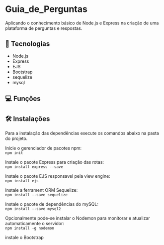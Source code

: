 # Guia_de_Perguntas

 Aplicando o conhecimento básico de Node.js e Express na criação de uma plataforma de perguntas e respostas.


## :toolbox: Tecnologias
* Node.js
* Express
* EJS
* Bootstrap
* sequelize
* mysql

## :computer: Funções

## :hammer_and_wrench: Instalações
Para a instalação das dependências execute os comandos abaixo na pasta do projeto.

Inicie o gerenciador de pacotes npm:<br />
```npm init ```

Instale o pacote Express para criação das rotas:<br />
```npm install express --save ```

Instale o pacote EJS responsavel pela view engine:<br />
``` npm install ejs  ```

Instale a ferrament ORM Sequelize:<br />
``` npm install --save sequelize ```

Instale o pacote de dependências do mySQL:<br />
 ``` npm install --save mysql2 ```

Opcionalmente pode-se instalar o Nodemon para monitorar e atualizar automaticamente o servidor:<br />
``` npm install -g nodemon ```

 instale o Bootstrap <br />
